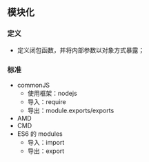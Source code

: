<!--
 * @Author: your name
 * @Date: 2020-02-25 10:53:46
 * @LastEditTime: 2020-02-26 15:58:24
 * @LastEditors: Please set LastEditors
 * @Description: In User Settings Edit
 * @FilePath: \vue-note\模块化.md
 -->

## 模块化

### 定义

- 定义闭包函数，并将内部参数以对象方式暴露；

### 标准

- commonJS
  - 使用框架：nodejs
  - 导入：require
  - 导出：module.exports/exports
- AMD
- CMD
- ES6 的 modules
  - 导入：import
  - 导出：export
